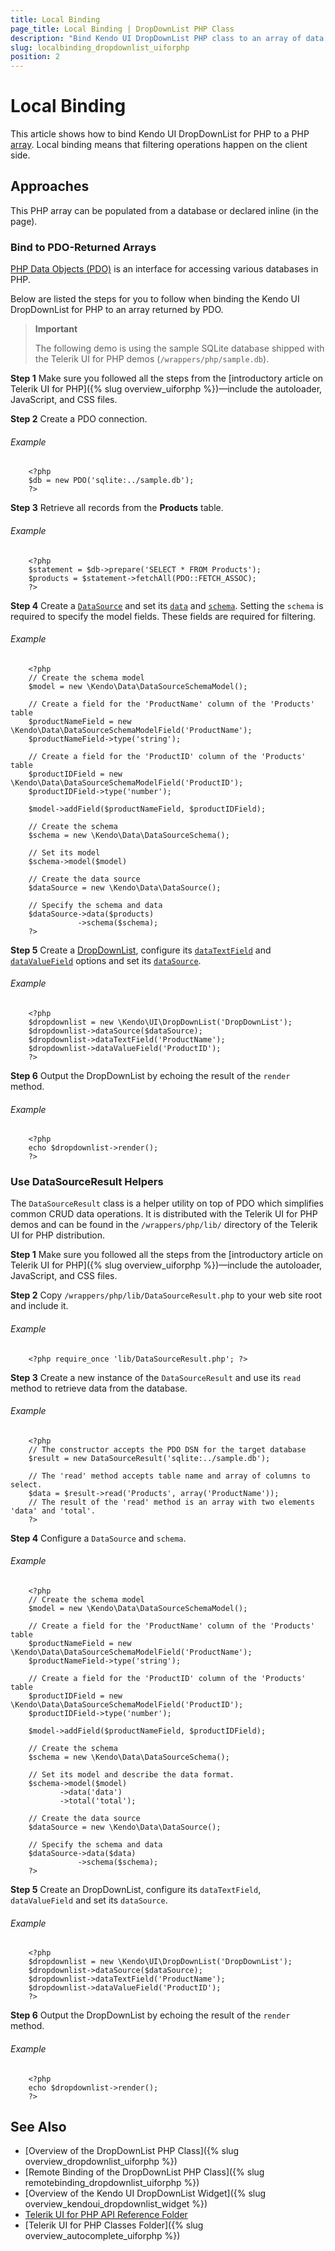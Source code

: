```yaml
---
title: Local Binding
page_title: Local Binding | DropDownList PHP Class
description: "Bind Kendo UI DropDownList PHP class to an array of data."
slug: localbinding_dropdownlist_uiforphp
position: 2
---
```


# Local Binding

This article shows how to bind Kendo UI DropDownList for PHP to a PHP [array](http://php.net/manual/en/language.types.array.php). Local binding means that filtering operations happen on the client side.

## Approaches

This PHP array can be populated from a database or declared inline (in the page).

### Bind to PDO-Returned Arrays

[PHP Data Objects (PDO)](http://www.php.net/manual/en/intro.pdo.php) is an interface for accessing various databases in PHP.

Below are listed the steps for you to follow when binding the Kendo UI DropDownList for PHP to an array returned by PDO.

> **Important**
>
> The following demo is using the sample SQLite database shipped with the Telerik UI for PHP demos (`/wrappers/php/sample.db`).

**Step 1** Make sure you followed all the steps from the [introductory article on Telerik UI for PHP]({% slug overview_uiforphp %})&mdash;include the autoloader, JavaScript, and CSS files.

**Step 2** Create a PDO connection.

###### Example

        <?php
        $db = new PDO('sqlite:../sample.db');
        ?>

**Step 3** Retrieve all records from the **Products** table.

###### Example

        <?php
        $statement = $db->prepare('SELECT * FROM Products');
        $products = $statement->fetchAll(PDO::FETCH_ASSOC);
        ?>

**Step 4** Create a [`DataSource`](/api/php/Kendo/Data/DataSource) and set its [`data`](/api/php/Kendo/Data/DataSource#data) and [`schema`](/api/php/Kendo/Data/DataSource#schema). Setting the `schema` is required to specify the model fields. These fields are required for filtering.

###### Example

        <?php
        // Create the schema model
        $model = new \Kendo\Data\DataSourceSchemaModel();

        // Create a field for the 'ProductName' column of the 'Products' table
        $productNameField = new \Kendo\Data\DataSourceSchemaModelField('ProductName');
        $productNameField->type('string');

        // Create a field for the 'ProductID' column of the 'Products' table
        $productIDField = new \Kendo\Data\DataSourceSchemaModelField('ProductID');
        $productIDField->type('number');

        $model->addField($productNameField, $productIDField);

        // Create the schema
        $schema = new \Kendo\Data\DataSourceSchema();

        // Set its model
        $schema->model($model)

        // Create the data source
        $dataSource = new \Kendo\Data\DataSource();

        // Specify the schema and data
        $dataSource->data($products)
                   ->schema($schema);
        ?>

**Step 5** Create a [DropDownList](/api/php/Kendo/UI/DropDownList), configure its [`dataTextField`](/api/php/Kendo/UI/DropDownList#datatextfield) and [`dataValueField`](/api/php/Kendo/UI/DropDownList#datavaluefield) options and set its [`dataSource`](/api/php/Kendo/UI/DropDownList#datasource).

###### Example

        <?php
        $dropdownlist = new \Kendo\UI\DropDownList('DropDownList');
        $dropdownlist->dataSource($dataSource);
        $dropdownlist->dataTextField('ProductName');
        $dropdownlist->dataValueField('ProductID');
        ?>

**Step 6** Output the DropDownList by echoing the result of the `render` method.

###### Example

        <?php
        echo $dropdownlist->render();
        ?>

### Use DataSourceResult Helpers

The `DataSourceResult` class is a helper utility on top of PDO which simplifies common CRUD data operations. It is distributed with the Telerik UI for PHP demos and can be found in the `/wrappers/php/lib/` directory of the Telerik UI for PHP distribution.

**Step 1** Make sure you followed all the steps from the [introductory article on Telerik UI for PHP]({% slug overview_uiforphp %})&mdash;include the autoloader, JavaScript, and CSS files.

**Step 2** Copy `/wrappers/php/lib/DataSourceResult.php` to your web site root and include it.

###### Example

        <?php require_once 'lib/DataSourceResult.php'; ?>

**Step 3** Create a new instance of the `DataSourceResult` and use its `read` method to retrieve data from the database.

###### Example

        <?php
        // The constructor accepts the PDO DSN for the target database
        $result = new DataSourceResult('sqlite:../sample.db');

        // The 'read' method accepts table name and array of columns to select.
        $data = $result->read('Products', array('ProductName'));
        // The result of the 'read' method is an array with two elements 'data' and 'total'.
        ?>

**Step 4** Configure a `DataSource` and `schema`.

###### Example

        <?php
        // Create the schema model
        $model = new \Kendo\Data\DataSourceSchemaModel();

        // Create a field for the 'ProductName' column of the 'Products' table
        $productNameField = new \Kendo\Data\DataSourceSchemaModelField('ProductName');
        $productNameField->type('string');

        // Create a field for the 'ProductID' column of the 'Products' table
        $productIDField = new \Kendo\Data\DataSourceSchemaModelField('ProductID');
        $productIDField->type('number');

        $model->addField($productNameField, $productIDField);

        // Create the schema
        $schema = new \Kendo\Data\DataSourceSchema();

        // Set its model and describe the data format.
        $schema->model($model)
               ->data('data')
               ->total('total');

        // Create the data source
        $dataSource = new \Kendo\Data\DataSource();

        // Specify the schema and data
        $dataSource->data($data)
                   ->schema($schema);
        ?>

**Step 5** Create an DropDownList, configure its `dataTextField`, `dataValueField` and set its `dataSource`.

###### Example

        <?php
        $dropdownlist = new \Kendo\UI\DropDownList('DropDownList');
        $dropdownlist->dataSource($dataSource);
        $dropdownlist->dataTextField('ProductName');
        $dropdownlist->dataValueField('ProductID');
        ?>

**Step 6** Output the DropDownList by echoing the result of the `render` method.

###### Example

        <?php
        echo $dropdownlist->render();
        ?>

## See Also

* [Overview of the DropDownList PHP Class]({% slug overview_dropdownlist_uiforphp %})
* [Remote Binding of the DropDownList PHP Class]({% slug remotebinding_dropdownlist_uiforphp %})
* [Overview of the Kendo UI DropDownList Widget]({% slug overview_kendoui_dropdownlist_widget %})
* [Telerik UI for PHP API Reference Folder](/api/php/Kendo/UI/AutoComplete)
* [Telerik UI for PHP Classes Folder]({% slug overview_autocomplete_uiforphp %})
